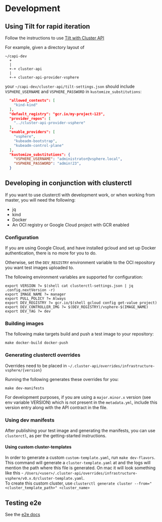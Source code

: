 # Development

## Using Tilt for rapid iteration

Follow the instructions to use [Tilt with Cluster API](https://cluster-api.sigs.k8s.io/developer/tilt.html)

For example, given a directory layout of

``` shell
~/capi-dev
  +
  |
  +-+ cluster-api
  |
  +-+ cluster-api-provider-vsphere
```

your `~/capi-dev/cluster-api/tilt-settings.json` should include `VSPHERE_USERNAME`
and `VSPHERE_PASSWORD` in `kustomize_substitutions`:

``` json
  "allowed_contexts": [
    "kind-kind"
  ],
  "default_registry": "gcr.io/my-project-123",
  "provider_repos": [
    "../cluster-api-provider-vsphere"
  ],
  "enable_providers": [
    "vsphere",
    "kubeadm-bootstrap",
    "kubeadm-control-plane"
  ],
  "kustomize_substitutions": {
    "VSPHERE_USERNAME": "administrator@vsphere.local",
    "VSPHERE_PASSWORD": "admin!23",
  }
```

## Developing in conjunction with clusterctl

If you want to use clusterctl with development work, or when working from master,
you will need the following:

* jq
* kind
* Docker
* An OCI registry or Google Cloud project with GCR enabled

### Configuration

If you are using Google Cloud, and have installed gcloud and set up Docker
authentication, there is no more for you to do.

Otherwise, set the `DEV_REGISTRY` environment variable to the OCI repository
you want test images uploaded to.

The following environment variables are supported for configuration:

```shell
export VERSION ?= $(shell cat clusterctl-settings.json | jq .config.nextVersion -r)
export IMAGE_NAME ?= manager
export PULL_POLICY ?= Always
export DEV_REGISTRY ?= gcr.io/$(shell gcloud config get-value project)
export DEV_CONTROLLER_IMG ?= $(DEV_REGISTRY)/vsphere-$(IMAGE_NAME)
export DEV_TAG ?= dev
```

### Building images

The following make targets build and push a test image to your repository:

``` shell
make docker-build docker-push
```

### Generating clusterctl overrides

Overrides need to be placed in `~/.cluster-api/overrides/infrastructure-vsphere/{version}`

Running the following generates these overrides for you:

``` shell
make dev-manifests
```

For development purposes, if you are using a `major.minor.x` version (see env variable VERSION) which is not present in the `metadata.yml`, include this version entry along with the API contract in the file.

### Using dev manifests

After publishing your test image and generating the manifests, you can use
`clusterctl`, as per the getting-started instructions.

#### Using custom cluster-templates  

In order to generate a custom `custom-template.yaml`, run `make dev-flavors`.  
This command will generate a `cluster-template.yaml` at and the logs will mention the path where this file is generated. On mac it will look something like this - `/Users/<user>/.cluster-api/overrides/infrastructure-vsphere/v0.x.0/cluster-template.yaml`.  
To create this custom cluster, use `clusterctl generate cluster --from="<cluster_template_path>" <cluster_name>`  

## Testing e2e

See the [e2e docs](../test/e2e/README.md)
